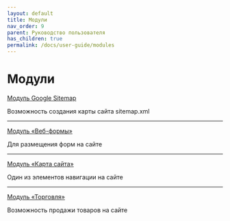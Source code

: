 ```yaml
---
layout: default
title: Модули
nav_order: 9
parent: Руководство пользователя
has_children: true
permalink: /docs/user-guide/modules
---
```


# Модули

[Модуль Google Sitemap]({{site.baseurl}}/docs/user-guide/modules/plugin-google-sitemap.html)

Возможность создания карты сайта sitemap.xml

---

[Модуль «Веб-формы»]({{site.baseurl}}/docs/user-guide/modules/plugin-web-forms.html)

Для размещения форм на сайте

---

[Модуль «Карта сайта»]({{site.baseurl}}/docs/user-guide/modules/plugin-sitemap.html)

Один из элементов навигации на сайте

---

[Модуль «Торговля»]({{site.baseurl}}/docs/user-guide/modules/plugin-sale.html)

Возможность продажи товаров на сайте
